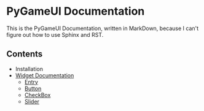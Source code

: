 # PyGameUI Documentation
This is the PyGameUI Documentation, written in MarkDown, because I can't figure out how to use Sphinx and RST.

## Contents

* Installation
* [Widget Documentation](widgets.md)
  * [Entry](entry.md)
  * [Button](button.md)
  * [CheckBox](checkbox.md)
  * [Slider](slider.md)
